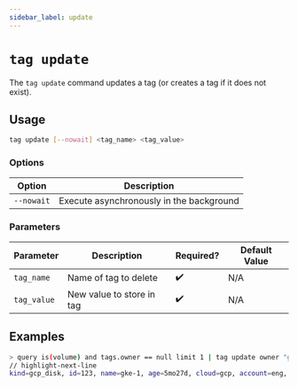 ```yaml
---
sidebar_label: update
---
```


# `tag update`

The `tag update` command updates a tag (or creates a tag if it does not exist).

## Usage

```bash
tag update [--nowait] <tag_name> <tag_value>
```

### Options

| Option     | Description                              |
| ---------- | ---------------------------------------- |
| `--nowait` | Execute asynchronously in the background |

### Parameters

| Parameter   | Description               | Required? | Default Value |
| ----------- | ------------------------- | --------- | ------------- |
| `tag_name`  | Name of tag to delete     | ✔️        | N/A           |
| `tag_value` | New value to store in tag | ✔️        | N/A           |

## Examples

```bash title="Update a tag using a format template"
> query is(volume) and tags.owner == null limit 1 | tag update owner "gen_{/ancestors.account.reported.name}_{name}"
// highlight-next-line
kind=gcp_disk, id=123, name=gke-1, age=5mo27d, cloud=gcp, account=eng, region=us-central1, zone=us-central1-c
```
